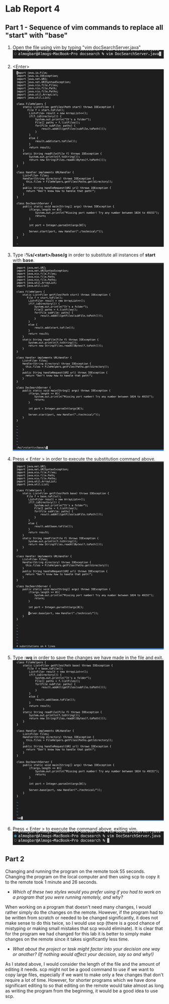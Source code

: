 # Lab Report 4

## Part 1 - Sequence of vim commands to replace all "start" with "base"
1. Open the file using vim by typing "vim docSearchServer.java"
![image](1.png)

2. \<Enter>
![image](2.png)
  
3. Type **:%s/\<start\>/base/g** in order to substitute all instances of **start** with **base**.
![image](3.png)
  
4. Press < Enter > in order to execute the substitution command above.
![image](4.png)
  
5. Type **:wq** in order to save the changes we have made in the file and exit.
![image](23.png)
  
6. Press < Enter > to execute the command above, exiting vim.
![image](24.png)


## Part 2
Changing and running the program on the remote took 55 seconds.
Changing the program on the local computer and then using scp to copy it to the remote took 1 minute and 26 seconds.

- *Which of these two styles would you prefer using if you had to work on a program that you were running remotely, and why?*


When working on a program that doesn't need many changes, I would rather simply do the changes on the remote. However, if the program had to be written from scratch or needed to be changed significantly, it does not make sense to do this twice, so I would use scp (there is a good chance of mistyping or making small mistakes that scp would eliminate). It is clear that for the program we had changed for this lab it is better to simply make changes on the remote since it takes significantly less time.


- *What about the project or task might factor into your decision one way or another? (If nothing would affect your decision, say so and why!)*


As I stated above, I would consider the length of the file and the amount of editing it needs. scp might not be a good command to use if we want to copy large files, especially if we want to make only a few changes that don't require a lot of time. However, for shorter programs which we have done significant editing to so that editing on the remote would take almost as long as writing the program from the beginning, it would be a good idea to use scp.
